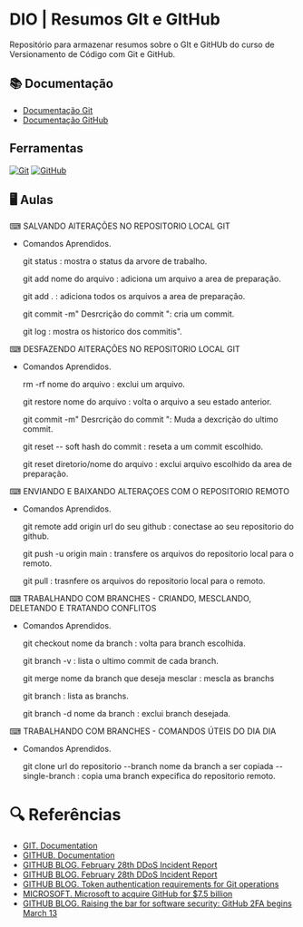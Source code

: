 # DIO | Resumos GIt e GItHub

Repositório para armazenar resumos sobre o GIt e GitHUb do curso de Versionamento de Código com Git e GitHub.

## 📚 Documentação

- [Documentação Git](https://git-scm.com/doc)
- [Documentação GitHub](https://docs.github.com)

## Ferramentas
[![Git](https://img.shields.io/badge/Git-000?style=for-the-badge&logo=git&logoColor=E94D5F)](https://git-scm.com/doc) 
[![GitHub](https://img.shields.io/badge/GitHub-000?style=for-the-badge&logo=github&logoColor=30A3DC)](https://docs.github.com/)
<br>

##  🖥 Aulas

⌨ SALVANDO AlTERAÇÕES NO REPOSITORIO LOCAL GIT
    
- Comandos Aprendidos.
    
    git status : mostra o status da arvore de trabalho.

    git add nome do arquivo : adiciona um arquivo a area de preparação.

    git add . : adiciona todos os arquivos a area de preparação.
    
    git commit -m" Desrcrição do commit ": cria um commit.

    git log : mostra os historico dos commitis".

⌨ DESFAZENDO AlTERAÇÕES NO REPOSITORIO LOCAL GIT

- Comandos Aprendidos.

    rm -rf nome do arquivo : exclui um arquivo.

    git restore nome do arquivo : volta o arquivo a seu estado anterior.

    git commit -m" Desrcrição do commit ": Muda a dexcrição do ultimo commit.

    git reset -- soft hash do commit : reseta a um commit escolhido.

    git reset diretorio/nome do arquivo : exclui arquivo escolhido da area de preparação.

⌨ ENVIANDO E BAIXANDO ALTERAÇOES COM O REPOSITORIO REMOTO

- Comandos Aprendidos.

    git remote add origin url do seu github : conectase ao seu repositorio do github.

    git push -u origin main : transfere os arquivos do repositorio local para o remoto.

    git pull : trasnfere os arquivos do repositorio local para o remoto.

⌨ TRABALHANDO COM BRANCHES - CRIANDO, MESCLANDO, DELETANDO E TRATANDO CONFLITOS

 - Comandos Aprendidos.

    git checkout nome da branch : volta para branch escolhida.

    git branch -v : lista o ultimo commit de cada branch.  

    git merge nome da branch que deseja mesclar : mescla as branchs 

    git branch : lista as branchs.

    git branch -d nome da branch : exclui branch desejada.

⌨ TRABALHANDO COM BRANCHES - COMANDOS ÚTEIS DO DIA DIA

- Comandos Aprendidos.

    git clone url do repositorio --branch nome da branch a ser copiada --single-branch : copia uma branch expecifica do repositorio remoto.

# 🔍 Referências

- [GIT. Documentation](https://git-scm.com/doc)
- [GITHUB. Documentation](https://docs.github.com/)
- [GITHUB BLOG. February 28th DDoS Incident Report](https://github.blog/2018-03-01-ddos-incident-report/)
- [GITHUB BLOG. February 28th DDoS Incident Report](https://github.blog/2018-03-01-ddos-incident-report/)
- [GITHUB BLOG. Token authentication requirements for Git operations](https://github.blog/2020-12-15-token-authentication-requirements-for-git-operations/)
- [MICROSOFT. Microsoft to acquire GitHub for $7.5 billion](https:/news.microsoft.com/2018/06/04/microsoft-to-acquire-github-for-7-5-billion/)
- [GITHUB BLOG. Raising the bar for software security: GitHub 2FA begins March 13](https://github.blog/2023-03-09-raising-the-bar-for-software-security-github-2fa-begins-march-13/)